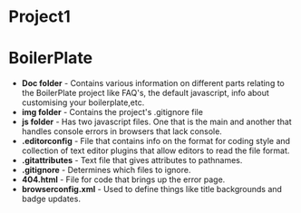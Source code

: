# Project1
# BoilerPlate
- **Doc folder** - Contains various information on different parts relating to the BoilerPlate project like FAQ's, the default javascript, info about customising your boilerplate,etc.
- **img folder** - Contains the project's .gitignore file
- **js folder** - Has two javascript files. One that is the main and another that handles console errors in browsers that lack console.
- **.editorconfig** - File that contains info on the format for coding style and collection of text editor plugins that allow editors to read the file format.
- **.gitattributes** - Text file that gives attributes to pathnames.
- **.gitignore** - Determines which files to ignore.
- **404.html** - File for code that brings up the error page.
- **browserconfig.xml** - Used to define things like title backgrounds and badge updates.




